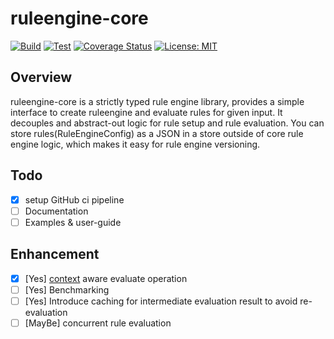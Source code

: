 # ruleengine-core

[![Build](https://github.com/niharrathod/ruleengine-core/actions/workflows/build.yml/badge.svg?branch=master)](https://github.com/niharrathod/ruleengine-core/actions/workflows/build.yml)
[![Test](https://github.com/niharrathod/ruleengine-core/actions/workflows/test.yml/badge.svg?branch=master)](https://github.com/niharrathod/ruleengine-core/actions/workflows/test.yml)
[![Coverage Status](https://coveralls.io/repos/github/niharrathod/ruleengine-core/badge.svg?branch=master)](https://coveralls.io/github/niharrathod/ruleengine-core?branch=master)
[![License: MIT](https://img.shields.io/badge/License-MIT-green.svg)](https://opensource.org/licenses/MIT)

## Overview

ruleengine-core is a strictly typed rule engine library, provides a simple interface to create ruleengine and evaluate rules for given input. It decouples and abstract-out logic for rule setup and rule evaluation. You can store rules(RuleEngineConfig) as a JSON in a store outside of core rule engine logic, which makes it easy for rule engine versioning.

## Todo

- [X] setup GitHub ci pipeline
- [ ] Documentation
- [ ] Examples & user-guide

## Enhancement

- [X] [Yes] [context](https://pkg.go.dev/context) aware evaluate operation
- [ ] [Yes] Benchmarking
- [ ] [Yes] Introduce caching for intermediate evaluation result to avoid re-evaluation
- [ ] [MayBe] concurrent rule evaluation
